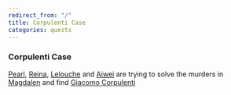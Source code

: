 ```yaml
---
redirect_from: "/"
title: Corpulenti Case
categories: quests
---
```


### Corpulenti Case

[Pearl](PearlLeRoux), [Reina](ReinaEmberblower), [Lelouche](LeloucheKairon) and [Aiwei](AiweiLuTen) are trying to solve the murders in [Magdalen](Magdalen) and find [Giacomo Corpulenti](GiacomoCorpulenti)

